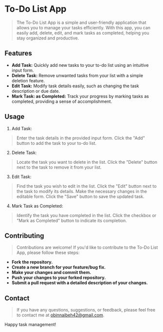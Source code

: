 # To-Do List App
> The To-Do List App is a simple and user-friendly application that allows you to manage your tasks efficiently. With this app, you can easily add, delete, edit, and mark tasks as completed, helping you stay organized and productive.

## Features
- **Add Task:** Quickly add new tasks to your to-do list using an intuitive input form.
- **Delete Task:**  Remove unwanted tasks from your list with a simple deletion feature.
- **Edit Task:**  Modify task details easily, such as changing the task description or due date.
- **Mark Task: as Completed:** Track your progress by marking tasks as completed, providing a sense of accomplishment.

## Usage
1. Add Task:
> Enter the task details in the provided input form.
Click the "Add" button to add the task to your to-do list.
2. Delete Task:
 > Locate the task you want to delete in the list.
Click the "Delete" button next to the task to remove it from your list.
3. Edit Task:
> Find the task you wish to edit in the list.
Click the "Edit" button next to the task to modify its details.
Make the necessary changes in the editable form.
Click the "Save" button to save the updated task.
4. Mark Task as Completed:
> Identify the task you have completed in the list.
Click the checkbox or "Mark as Completed" button to indicate its completion.

## Contributing
> Contributions are welcome! If you'd like to contribute to the To-Do List App, please follow these steps:

- **Fork the repository.**
- **Create a new branch for your feature/bug fix.**
- **Make your changes and commit them.**
- **Push your changes to your forked repository.**
- **Submit a pull request with a detailed description of your changes.**


## Contact
> If you have any questions, suggestions, or feedback, please feel free to contact me at obinnaibeh42@gmail.com.

Happy task management!

